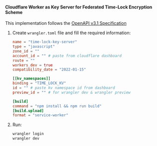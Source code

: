 #### Cloudflare Worker as Key Server for Federated Time-Lock Encryption Scheme

This implementation follows the [OpenAPI v3.1 Specification](https://github.com/mettlex/federated-time-lock-encryption-open-api-spec)

1. Create `wrangler.toml` file and fill the required information:

    ```toml
    name = "time-lock-key-server"
    type = "javascript"
    zone_id = ""
    account_id = "" # paste from cloudflare dashboard
    route = ""
    workers_dev = true
    compatibility_date = "2022-01-15"

    [[kv_namespaces]]
    binding = "TIME_LOCK_KV"
    id = "" # paste kv namespace id from dashboard
    preview_id = "" # for wrangler dev & wrangler preview

    [build]
    command = "npm install && npm run build"
    [build.upload]
    format = "service-worker"
    ```
2. Run:

    ```bash
    wrangler login
    wrangler dev
    ```
